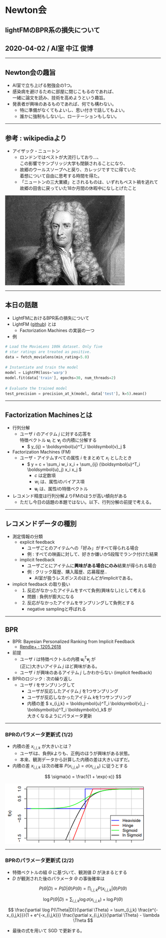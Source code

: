 # Newton会
## lightFMのBPR系の損失について
## 2020-04-02 / AI室 中江 俊博
---
## Newton会の趣旨
- AI室で立ち上げる勉強会の1つ。
- 感染病を避けるために部屋に閉じこもるのであれば、  
  一緒に論文を読み、技術を高めようという趣旨。
- 発表者が興味のあるものであれば、何でも構わない。
  - 特に準備がなくてもよいし、思い付きで話してもよい。
  - 誰かに強制もしないし、ローテーションもしない。

---
## 参考 : wikipediaより
- アイザック・ニュートン
  - ロンドンではペストが大流行しており...、  
    この影響でケンブリッジ大学も閉鎖されることになり、
  - 故郷のウールスソープへと戻り、カレッジですでに得ていた  
    着想について自由に思考する時間を得た。
  - 「ニュートンの三大業績」とされるものは、いずれもペスト禍を逃れて  
    故郷の田舎に戻っていた18か月間の休暇中になしとげたこと

![](./images/newton.jpg)

---
## 本日の話題
- LightFMにおけるBPR系の損失について
- LightFM ([github](https://github.com/lyst/lightfm)) とは
  - Factorization Machines の実装の一つ
- 例

``` python
# Load the MovieLens 100k dataset. Only five
# star ratings are treated as positive.
data = fetch_movielens(min_rating=5.0)

# Instantiate and train the model
model = LightFM(loss='warp')
model.fit(data['train'], epochs=30, num_threads=2)

# Evaluate the trained model
test_precision = precision_at_k(model, data['test'], k=5).mean()
```

---
## Factorization Machinesとは
- 行列分解
  - ユーザ $i$ のアイテム $j$ に対する応答を  
    特徴ベクトル $\boldsymbol{u}_i$ と $\boldsymbol{v}_j$ の内積に分解する
    - $ y_{ij} = \boldsymbol{u}^T_i \boldsymbol{v}_j $
- Factorization Machines (FM)
  - ユーザ・アイテムすべての属性 $i$ をまとめて ${x_i}$ としたとき  
    - $ y = c + \sum_i w_i x_i + \sum_{ij} (\boldsymbol{u}^T_i \boldsymbol{u}_j) x_i x_j $
      - $c$ は定数項
      - $w_i$ は、属性$i$のバイアス項
      - $\boldsymbol{u}_i$ は、属性$i$の特徴ベクトル
- レコメンド精度は行列分解よりFMのほうが高い傾向がある
  - ただし今日の話題の本題ではない。以下、行列分解の前提で考える。

---
## レコメンドデータの種別
- 測定情報の分類
  - explicit feedback
    - ユーザごとのアイテムへの「好み」がすべて得られる場合
    - 例 : すべての映画に対して、好きか嫌いか5段階でランク付けた結果
  - implicit feedback
    - ユーザごとにアイテムに**興味がある場合にのみ**結果が得られる場合
    - 例 : クリック履歴、購入履歴、応募履歴..
      - AI室が扱うレスポンスのほとんどがimplicitである。
- implicit feedback の取り扱い
  - 1. 反応がなかったアイテムをすべて負例(興味なし)として考える
    - 問題 : 負例が膨大になる
  - 2. 反応がなかったアイテムをサンプリングして負例とする
    - negative samplingと呼ばれる

---
## BPR
- BPR: Bayesian Personalized Ranking from Implicit Feedback  
  - [Rendle+ ; 1205.2618](https://arxiv.org/abs/1205.2618)
- 前提
  - ユーザ $i$ は特徴ベクトルの内積 $\boldsymbol{u}^T_i \boldsymbol{v}_j$ が  
    (正に)大きいアイテム $j$ ほど興味がある。
  - ユーザ $i$ が興味のあるアイテム $j$ しかわからない (implicit feedback)
- BPRのロジック : 次の繰り返し
  - ユーザ $i$ をサンプリングして
    - ユーザが反応したアイテム $j$ を1つサンプリング
    - ユーザが反応しなかったアイテム $k$を1つサンプリング
    - 内積の差 $ x_{i,j,k} = \boldsymbol{u}^T_i \boldsymbol{v}_j - \boldsymbol{u}^T_i \boldsymbol{v}_k$ が  
      大きくなるようにパラメータ更新

---
### BPRのパラメータ更新式 (1/2)
- 内積の差 $x_{i,j,k}$ が大きいとは？
  - ユーザ$i$は、負例$k$よりも、正例$j$のほうが興味がある状態。
  - 本来、観測データから計算した内積の差は大きいはずだ。
- 内積の差 $x_{i,j,k}$ は次の確率 $P(x_{i,j,k}) = \sigma(x_{i,j,k})$ に従うとする

$$
\sigma(x) = \frac1{1 + \exp(-x)}
$$

![](./images/loss_function.png)

---
### BPRのパラメータ更新式 (2/2)
- 特徴ベクトルの組 $\Theta$ に基づいて、観測値 $D$ が決まるとする
- $D$ が観測された後のパラメータ $\Theta$ の事後確率は

$$
P(\Theta|D) \propto P(D|\Theta) P(\Theta) = \prod_{i,j,k} P(x_{i,j,k}|\Theta) P(\Theta)
$$

$$ 
\log P(\Theta|D) = \sum_{i,j,k} \log \sigma(x_{i,j,k}) + \log P(\Theta)
$$

$$
\frac{\partial \log P(\Theta|D)}{\partial \Theta} =
  \sum_{i,j,k} \frac{e^{-x_{i,j,k}}}{1 + e^{-x_{i,j,k}}}
  \frac{\partial x_{i,j,k}}{\partial \Theta} - \lambda \Theta
$$
- 最後の式を用いて SGD で更新する。
